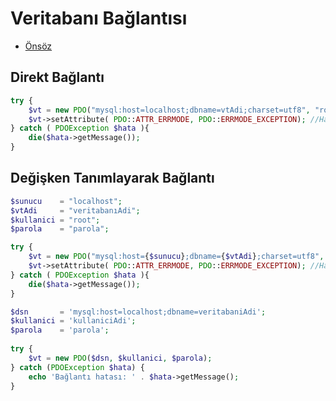 # Veritabanı Bağlantısı

- [Önsöz](https://github.com/cicekhasan/Linux)


## Direkt Bağlantı

```php
try {
	$vt = new PDO("mysql:host=localhost;dbname=vtAdi;charset=utf8", "root", "");
	$vt->setAttribute( PDO::ATTR_ERRMODE, PDO::ERRMODE_EXCEPTION); //Hataları yakalamak için!
} catch ( PDOException $hata ){
	die($hata->getMessage());
}
```

## Değişken Tanımlayarak Bağlantı

```php
$sunucu    = "localhost";
$vtAdi     = "veritabanıAdi";
$kullanici = "root";
$parola    = "parola";

try {
	$vt = new PDO("mysql:host={$sunucu};dbname={$vtAdi};charset=utf8", $kullanici, $parola);
	$vt->setAttribute( PDO::ATTR_ERRMODE, PDO::ERRMODE_EXCEPTION); //Hataları yakalamak için!
} catch ( PDOException $hata ){
	die($hata->getMessage());
}
```

```php
$dsn       = 'mysql:host=localhost;dbname=veritabaniAdi';
$kullanici = 'kullaniciAdi';
$parola    = 'parola';
 
try {
	$vt = new PDO($dsn, $kullanici, $parola);
} catch (PDOException $hata) {
	echo 'Bağlantı hatası: ' . $hata->getMessage();
}
```